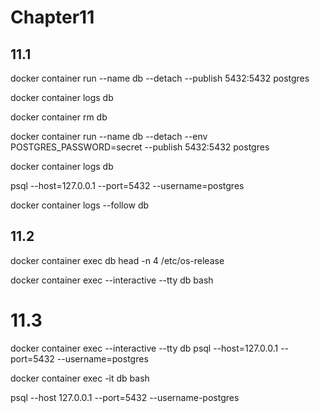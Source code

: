 # Chapter11

## 11.1

docker container run --name db --detach --publish 5432:5432 postgres

docker container logs db

docker container rm db

docker container run --name db --detach --env POSTGRES_PASSWORD=secret --publish 5432:5432 postgres

docker container logs db

psql --host=127.0.0.1 --port=5432 --username=postgres

docker container logs --follow db

## 11.2

docker container exec db head -n 4 /etc/os-release

docker container exec --interactive --tty db bash

# 11.3

docker container exec --interactive --tty db psql --host=127.0.0.1 --port=5432 --username=postgres

docker container exec -it db bash

psql --host 127.0.0.1 --port=5432 --username-postgres
